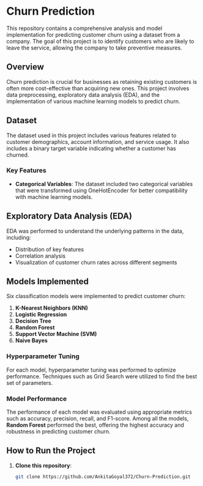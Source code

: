 # Churn Prediction

This repository contains a comprehensive analysis and model implementation for predicting customer churn using a dataset from a company. The goal of this project is to identify customers who are likely to leave the service, allowing the company to take preventive measures.

## Overview

Churn prediction is crucial for businesses as retaining existing customers is often more cost-effective than acquiring new ones. This project involves data preprocessing, exploratory data analysis (EDA), and the implementation of various machine learning models to predict churn.

## Dataset

The dataset used in this project includes various features related to customer demographics, account information, and service usage. It also includes a binary target variable indicating whether a customer has churned.

### Key Features

- **Categorical Variables**: The dataset included two categorical variables that were transformed using OneHotEncoder for better compatibility with machine learning models.

## Exploratory Data Analysis (EDA)

EDA was performed to understand the underlying patterns in the data, including:

- Distribution of key features
- Correlation analysis
- Visualization of customer churn rates across different segments

## Models Implemented

Six classification models were implemented to predict customer churn:

1. **K-Nearest Neighbors (KNN)**
2. **Logistic Regression**
3. **Decision Tree**
4. **Random Forest**
5. **Support Vector Machine (SVM)**
6. **Naive Bayes**

### Hyperparameter Tuning

For each model, hyperparameter tuning was performed to optimize performance. Techniques such as Grid Search were utilized to find the best set of parameters.

### Model Performance

The performance of each model was evaluated using appropriate metrics such as accuracy, precision, recall, and F1-score. Among all the models, **Random Forest** performed the best, offering the highest accuracy and robustness in predicting customer churn.

## How to Run the Project

1. **Clone this repository**:
   ```bash
   git clone https://github.com/AnkitaGoyal372/Churn-Prediction.git

